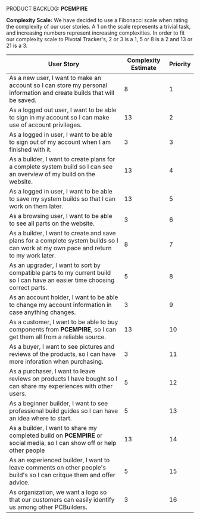 PRODUCT BACKLOG: **PCEMPIRE**

__Complexity Scale:__
We have decided to use a Fibonacci scale when rating the complexity of our user stories.
A 1 on the scale represents a trivial task, and increasing numbers represent increasing complexities.
In order to fit our complexity scale to Pivotal Tracker's, 2 or 3 is a 1, 5 or 8 is a 2 and 13 or 21 is a 3.  

|User Story|Complexity Estimate|Priority|
|---|---|---|
|As a new user, I want to make an account so I can store my personal information and create builds that will be saved.|8|1|
|As a logged out user, I want to be able to sign in my account so I can make use of account privileges.|13|2|
|As a logged in user, I want to be able to sign out of my account when I am finished with it.|3|3|
|As a builder, I want to create plans for a complete system build so I can see an overview of my build on the website.|13|4|
|As a logged in user, I want to be able to save my system builds so that I can work on them later.|13|5|
|As a browsing user, I want to be able to see all parts on the website.|3|6|
|As a builder, I want to create and save plans for a complete system builds so I can work at my own pace and return to my work later.|8|7|
|As an upgrader, I want to sort by compatible parts to my current build so I can have an easier time choosing correct parts.|5|8|
|As an account holder, I want to be able to change my account information in case anything changes.|3|9|
|As a customer, I want to be able to buy components from **PCEMPIRE**, so I can get them all from a reliable source.|13|10|
|As a buyer, I want to see pictures and reviews of the products, so I can have more inforation when purchasing.|3|11|
|As a purchaser, I want to leave reviews on products I have bought so I can share my experiences with other users.|5|12|
|As a beginner builder, I want to see professional build guides so I can have an idea where to start.|5|13|
|As a builder, I want to share my completed build on **PCEMPIRE** or social media, so I can show off or help other people|13|14|
|As an experienced builder, I want to leave comments on other people's build's so I can critque them and offer advice.|5|15|
|As organization, we want a logo so that our customers can easily identify us among other PCBuilders.|3|16|
